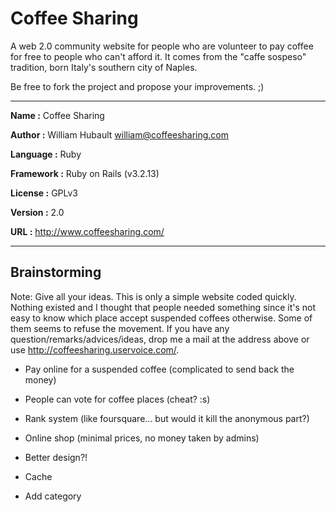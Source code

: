 Coffee Sharing
==============

A web 2.0 community website for people who are volunteer to pay coffee for free to people who can't afford it.
It comes from the "caffe sospeso" tradition, born Italy's southern city of Naples.

Be free to fork the project and propose your improvements. ;)

---

**Name      :** Coffee Sharing

**Author    :** William Hubault <william@coffeesharing.com>

**Language  :** Ruby

**Framework :** Ruby on Rails (v3.2.13)

**License   :** GPLv3

**Version   :** 2.0

**URL       :** http://www.coffeesharing.com/

---


Brainstorming
-------------

Note: Give all your ideas. This is only a simple website coded quickly. Nothing existed and I thought that people needed something since it's not easy to know which place accept suspended coffees otherwise. Some of them seems to refuse the movement. If you have any question/remarks/advices/ideas, drop me a mail at the address above or use http://coffeesharing.uservoice.com/.

* Pay online for a suspended coffee (complicated to send back the money)
* People can vote for coffee places (cheat? :s)
* Rank system (like foursquare... but would it kill the anonymous part?)
* Online shop (minimal prices, no money taken by admins)
* Better design?!

* Cache
* Add category
